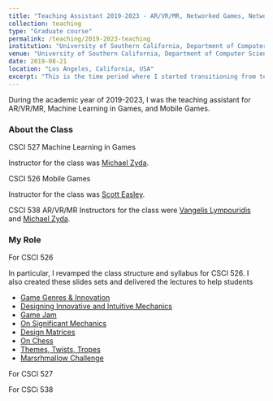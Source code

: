 ```yaml
---
title: "Teaching Assistant 2019-2023 - AR/VR/MR, Networked Games, Networked AI, Mobile Games"
collection: teaching
type: "Graduate course"
permalink: /teaching/2019-2023-teaching
institution: "University of Southern California, Department of Computer Science"
venue: "University of Southern California, Department of Computer Science"
date: 2019-08-21
location: "Los Angeles, California, USA"
excerpt: "This is the time period where I started transitioning from teaching assistant to teacher and learning to delegate."
---
```


During the academic year of 2019-2023, I was the teaching assistant for AR/VR/MR, Machine Learning in Games, and Mobile Games.



### About the Class
CSCI 527 Machine Learning in Games

Instructor for the class was [Michael Zyda](https://www.linkedin.com/in/mikezyda/).

CSCI 526 Mobile Games

Instructor for the class was [Scott Easley](https://www.linkedin.com/in/scott-easley-b209771/).

CSCI 538 AR/VR/MR 
Instructors for the class were [Vangelis Lympouridis](https://www.linkedin.com/in/vangelislympouridis/) and [Michael Zyda](https://www.linkedin.com/in/mikezyda/).


### My Role
For CSCI 526

In particular, I revamped the class structure and syllabus for CSCI 526. I also created these slides sets and delivered the lectures to help students 

* [Game Genres & Innovation](https://docs.google.com/presentation/d/1vuapoxo8-8FRMYskwCQhYWIP4VRUKIlbGhk3Opo94PI/edit) </li>
* [Designing Innovative and Intuitive Mechanics](https://docs.google.com/presentation/d/1T9FffIfgo-a-BU-qVBUF-rq9V7-tbCBZdYRu8zQiMfA/edit#slide=id.g1e35e40d5fd_0_189)
* [Game Jam](https://docs.google.com/presentation/d/1hkEwFskkKWqseqze93tFlfnUGYWOJLE6CdIoXTOKRMc/edit)
* [On Significant Mechanics](https://docs.google.com/presentation/d/1dxSOajelVR392lo-Na9LUIm8oOgtE31zbvk8rinM2yY/edit#slide=id.g24f358b8ec5_0_0)
* [Design Matrices](https://docs.google.com/presentation/d/1Srt2BS1H1hAOn4OFKM97QzuA4_IPw32g0flNWlKV8oo/edit?pli=1#slide=id.g1e98b1e2146_1_239)
* [On Chess](https://docs.google.com/presentation/u/2/d/1v-rUEWdEVIvTcSHG8v8QgpC-j003se_9EwFyj4aKlmU/edit)
* [Themes, Twists, Tropes](https://docs.google.com/document/d/1JjS1npCQ88pTtorXFnvFidLi5bqNGnMwakAGVDoYsRw/edit)
* [Marsrhmallow Challenge](https://docs.google.com/presentation/d/1wsbhfdzBf4PKueTyjiJlrWxOs6yT8MRHpN3qEHvzH-Y/edit#slide=id.p)

For CSCI 527

For CSCi 538
